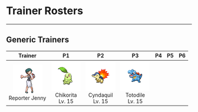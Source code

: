 # Trainer Rosters

---

## Generic Trainers

| Trainer | P1 | P2 | P3 | P4 | P5 | P6 |
|:-------:|:--:|:--:|:--:|:--:|:--:|:--:|
| ![Reporter Jenny](../../assets/trainers/reporter.png)<br>Reporter Jenny | ![Chikorita](../../assets/sprites/chikorita/front.gif)<br>Chikorita<br>Lv. 15 | ![Cyndaquil](../../assets/sprites/cyndaquil/front.gif)<br>Cyndaquil<br>Lv. 15 | ![Totodile](../../assets/sprites/totodile/front.gif)<br>Totodile<br>Lv. 15 |
